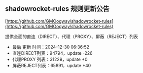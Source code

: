 ## shadowrocket-rules 规则更新公告

[https://github.com/GMOogway/shadowrocket-rules](https://github.com/GMOogway/shadowrocket-rules)

提供全面的直连（DIRECT）、代理（PROXY）、屏蔽（REJECT）列表
- 最后 更新 时间：2024-12-30 06:36:52
- 直连DIRECT列表：94794，update -226
- 代理PROXY 列表：31229，update +0
- 屏蔽REJECT列表：65891，update +40